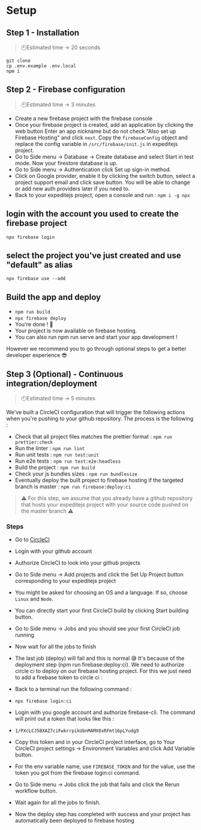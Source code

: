 # Setup

## Step 1 - Installation

> 🕙Estimated time → 20 seconds

```shell
git clone
cp .env.example .env.local
npm i
```

## Step 2 - Firebase configuration

> 🕙Estimated time → 3 minutes

* Create a new firebase project with the firebase console
* Once your firebase project is created, add an application by clicking the web button Enter an app nickname but do not check "Also set up Firebase Hosting" and click `next`. Copy the `firebaseConfig` object and replace the config variable in `/src/firebase/init.js` in expeditejs project.
* Go to Side menu → Database → Create database and select Start in test mode. Now your firestore database is up.
* Go to Side menu → Authentication click Set up sign-in method.
* Click on Google provider, enable it by clicking the switch button, select a project support email and click save button. You will be able to change or add new auth providers later if you need to.
* Back to your expeditejs project, open a console and run :
`npm i -g npx`

## login with the account you used to create the firebase project

`npx firebase login`

## select the project you've just created and use "default" as alias

`npx firebase use --add`

## Build the app and deploy

* `npm run build`
* `npx firebase deploy`
* You're done ! 🎉
* Your project is now available on firebase hosting.
* You can also run npm run serve and start your app development !

However we recommend you to go through optional steps to get a better developer experience 😎

## Step 3 (Optional) - Continuous integration/deployment

> 🕙Estimated time → 5 minutes

We've built a CircleCI configuration that will trigger the following actions when you're pushing to your github repository. The process is the following :

* Check that all project files matches the prettier format : `npm run prettier:check`
* Run the linter : `npm run lint`
* Run unit tests : `npm run test:unit`
* Run e2e tests : `npm run test:e2e:headless`
* Build the project : `npm run build`
* Check your js bundles sizes : `npm run bundlesize`
* Eventually deploy the built project to firebase hosting if the targeted branch is master : `npm run firebase:deploy:ci`

> ⚠️ For this step, we assume that you already have a github repository that hosts your expeditejs project with your source code pushed on the master branch ⚠️

### Steps

* Go to [CircleCI](https://circleci.com)
* Login with your github account
* Authorize CircleCI to look into your github projects
* Go to Side menu → Add projects and click the Set Up Project button corresponding to your expeditejs project
* You might be asked for choosing an OS and a language. If so, choose `Linux` and `Node`.
* You can directly start your first CircleCI build by clicking Start building button.
* Go to Side menu → Jobs and you should see your first CircleCI job running
* Now wait for all the jobs to finish
* The last job (deploy) will fail and this is normal 😅 It's because of the deployment step (npm run firebase:deploy:ci). We need to authorize circle ci to deploy on our firebase hosting project. For this we just need to add a firebase token to circle ci :

* Back to a terminal run the following command :
* `npx firebase login:ci`
* Login with you google account and authorize firebase-cli. The command will print out a token that looks like this :
* `1/PXcLCJ5BXAZ7ciFwkrrpikUbnMAMX8xRFmt16pLYudg9`
* Copy this token and in your CircleCI project interface, go to Your CircleCI project settings → Environment Variables and click Add Variable button.
* For the env variable name, use `FIREBASE_TOKEN` and for the value, use the token you got from the firebase login:ci command.
* Go to Side menu → Jobs click the job that fails and click the Rerun workflow button.
* Wait again for all the jobs to finish.
* Now the deploy step has completed with success and your project has automatically been deployed to firebase hosting